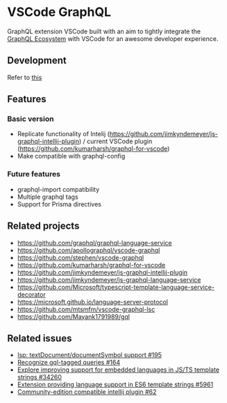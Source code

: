 # VSCode GraphQL

GraphQL extension VSCode built with an aim to tightly integrate the [GraphQL Ecosystem](https://www.prisma.io/docs/graphql-ecosystem/) with VSCode for an awesome developer experience.

## Development

Refer to [this](./vsc-extension-quickstart.md)

## Features

### Basic version

* Replicate functionality of Intelij (https://github.com/jimkyndemeyer/js-graphql-intellij-plugin) / current VSCode plugin (https://github.com/kumarharsh/graphql-for-vscode)
* Make compatible with graphql-config

### Future features

* graphql-import compatibility
* Multiple graphql tags
* Support for Prisma directives

## Related projects

* https://github.com/graphql/graphql-language-service
* https://github.com/apollographql/vscode-graphql
* https://github.com/stephen/vscode-graphql
* https://github.com/kumarharsh/graphql-for-vscode
* https://github.com/jimkyndemeyer/js-graphql-intellij-plugin
* https://github.com/jimkyndemeyer/js-graphql-language-service
* https://github.com/Microsoft/typescript-template-language-service-decorator
* https://microsoft.github.io/language-server-protocol
* https://github.com/mtsmfm/vscode-graphql-lsc
* https://github.com/Mayank1791989/gql

## Related issues

* [lsp: textDocument/documentSymbol support #195](https://github.com/graphql/graphql-language-service/pull/195)
* [Recognize gql-tagged queries #164](https://github.com/graphql/graphql-language-service/pull/164)
* [Explore improving support for embedded languages in JS/TS template strings #34260](https://github.com/Microsoft/vscode/issues/34260)
* [Extension providing language support in ES6 template strings #5961](https://github.com/Microsoft/vscode/issues/5961)
* [Community-edition compatible intellij plugin #62](https://github.com/jimkyndemeyer/js-graphql-intellij-plugin/issues/62)
